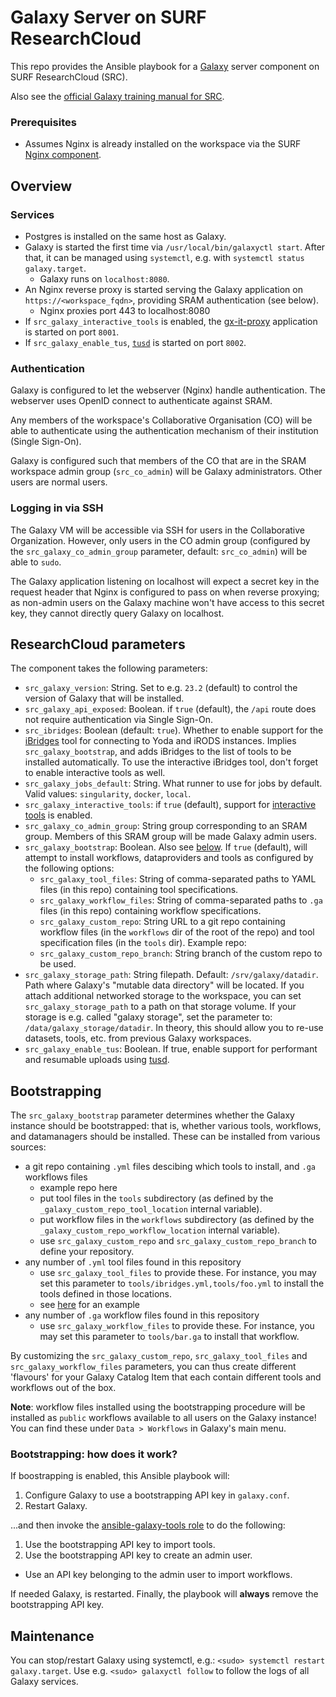 # Galaxy Server on SURF ResearchCloud

This repo provides the Ansible playbook for a [Galaxy](https://galaxyproject.org/) server component on SURF ResearchCloud (SRC).

Also see the [official Galaxy training manual for SRC](https://training.galaxyproject.org/training-material/topics/admin/tutorials/surf-research-cloud-galaxy/tutorial.html).

### Prerequisites

* Assumes Nginx is already installed on the workspace via the SURF [Nginx component](https://gitlab.com/rsc-surf-nl/plugins/plugin-nginx).
 
## Overview

### Services

* Postgres is installed on the same host as Galaxy.
* Galaxy is started the first time via `/usr/local/bin/galaxyctl start`. After that, it can be managed using `systemctl`, e.g. with `systemctl status galaxy.target`.
  * Galaxy runs on `localhost:8080`.
* An Nginx reverse proxy is started serving the Galaxy application on `https://<workspace_fqdn>`, providing SRAM authentication (see below).
  * Nginx proxies port 443 to localhost:8080
* If `src_galaxy_interactive_tools` is enabled, the [gx-it-proxy](https://github.com/galaxyproject/gx-it-proxy) application is started on port `8001`.
* If `src_galaxy_enable_tus`, [`tusd`](https://training.galaxyproject.org/training-material/topics/admin/tutorials/tus/tutorial.html) is started on port `8002`.

### Authentication

Galaxy is configured to let the webserver (Nginx) handle authentication. The webserver uses OpenID connect to authenticate against SRAM.

Any members of the workspace's Collaborative Organisation (CO) will be able to authenticate using the authentication mechanism of their institution (Single Sign-On).

Galaxy is configured such that members of the CO that are in the SRAM workspace admin group (`src_co_admin`) will be Galaxy administrators. Other users are normal users.

### Logging in via SSH

The Galaxy VM will be accessible via SSH for users in the Collaborative Organization. However, only users in the CO admin group 
(configured by the `src_galaxy_co_admin_group` parameter, default: `src_co_admin`) will be able to `sudo`.

The Galaxy application listening on localhost will expect a secret key in the request header that Nginx is configured to pass on when reverse proxying; as non-admin users
on the Galaxy machine won't have access to this secret key, they cannot directly query Galaxy on localhost.

## ResearchCloud parameters

The component takes the following parameters:

* `src_galaxy_version`: String. Set to e.g. `23.2` (default) to control the version of Galaxy that will be installed.
* `src_galaxy_api_exposed`: Boolean. if `true` (default), the `/api` route does not require authentication via Single Sign-On.
* `src_ibridges`: Boolean (default: `true`). Whether to enable support for the [iBridges](https://github.com/UtrechtUniversity/galaxy-tools-ibridges) tool for connecting to Yoda and iRODS instances. Implies `src_galaxy_bootstrap`, and adds iBridges to the list of tools to be installed automatically. To use the interactive iBridges tool, don't forget to enable interactive tools as well.
* `src_galaxy_jobs_default`: String. What runner to use for jobs by default. Valid values: `singularity`, `docker`, `local`.
* `src_galaxy_interactive_tools`: if `true` (default), support for [interactive tools](https://docs.galaxyproject.org/en/master/admin/special_topics/interactivetools.html) is enabled.
* `src_galaxy_co_admin_group`: String group corresponding to an SRAM group. Members of this SRAM group will be made Galaxy admin users.
* `src_galaxy_bootstrap`: Boolean. Also see [below](#bootstrapping). If `true` (default), will attempt to install workflows, dataproviders and tools as configured by the following options:
    * `src_galaxy_tool_files`: String of comma-separated paths to YAML files (in this repo) containing tool specifications.
    * `src_galaxy_workflow_files`: String of comma-separated paths to `.ga` files (in this repo) containing workflow specifications.
    * `src_galaxy_custom_repo`: String URL to a git repo containing workflow files (in the `workflows` dir of the root of the repo) and tool specification files (in the `tools` dir). Example repo: 
    * `src_galaxy_custom_repo_branch`: String branch of the custom repo to be used.
* `src_galaxy_storage_path`: String filepath. Default: `/srv/galaxy/datadir`. Path where Galaxy's "mutable data directory" will be located. If you attach additional networked storage to the workspace, you can set `src_galaxy_storage_path` to a path on that storage volume. If your storage is e.g. called "galaxy storage", set the parameter to: `/data/galaxy_storage/datadir`. In theory, this should allow you to re-use datasets, tools, etc. from previous Galaxy workspaces.
* `src_galaxy_enable_tus`: Boolean. If true, enable support for performant and resumable uploads using [tusd](https://training.galaxyproject.org/training-material/topics/admin/tutorials/tus/tutorial.html).

## Bootstrapping

The `src_galaxy_bootstrap` parameter determines whether the Galaxy instance should be bootstrapped: that is, whether various tools, workflows, and datamanagers should be installed.
These can be installed from various sources:

* a git repo containing `.yml` files descibing which tools to install, and `.ga` workflows files
  * example repo here
  * put tool files in the `tools` subdirectory (as defined by the `_galaxy_custom_repo_tool_location` internal variable).
  * put workflow files in the `workflows` subdirectory (as defined by the `_galaxy_custom_repo_workflow_location` internal variable).
  * use `src_galaxy_custom_repo` and `src_galaxy_custom_repo_branch` to define your repository.
* any number of `.yml` tool files found in this repository
  * use `src_galaxy_tool_files` to provide these. For instance, you may set this parameter to `tools/ibridges.yml,tools/foo.yml` to install the tools defined in those locations.
  * see [here](tools/ibridges.yml) for an example
* any number of `.ga` workflow files found in this repository
  * use `src_galaxy_workflow_files` to provide these. For instance, you may set this parameter to `tools/bar.ga` to install that workflow.

By customizing the `src_galaxy_custom_repo`, `src_galaxy_tool_files` and `src_galaxy_workflow_files` parameters, you can thus create different 'flavours' for your Galaxy Catalog Item
that each contain different tools and workflows out of the box.

__Note__: workflow files installed using the bootstrapping procedure will be installed as `public` workflows available to all users on the Galaxy instance!
You can find these under `Data > Workflows` in Galaxy's main menu.

### Bootstrapping: how does it work?

If boostrapping is enabled, this Ansible playbook will:

1. Configure Galaxy to use a bootstrapping API key in `galaxy.conf`.
1. Restart Galaxy.

...and then invoke the [ansible-galaxy-tools role](https://github.com/UtrechtUniversity/ansible-galaxy-tools/) to do the following:

1. Use the bootstrapping API key to import tools.
1. Use the bootstrapping API key to create an admin user.
  * Use an API key belonging to the admin user to import workflows.

If needed Galaxy, is restarted. Finally, the playbook will __always__ remove the bootstrapping API key. 

## Maintenance

You can stop/restart Galaxy using systemctl, e.g.: `<sudo> systemctl restart galaxy.target`. Use e.g. `<sudo> galaxyctl follow` to follow the logs of all Galaxy services.

